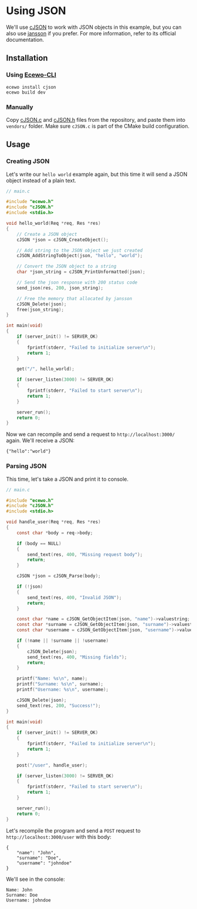 # Using JSON

We'll use [cJSON](https://github.com/DaveGamble/cJSON) to work with JSON objects in this example, but you can also use [jansson](https://github.com/akheron/jansson) if you prefer. For more information, refer to its official documentation.

## Installation

### Using [Ecewo-CLI](https://github.com/savashn/ecewo-cli)

```
ecewo install cjson
ecewo build dev
```

### Manually

Copy [cJSON.c](https://github.com/DaveGamble/cJSON/blob/master/cJSON.c) and [cJSON.h](https://github.com/DaveGamble/cJSON/blob/master/cJSON.h) files from the repository, and paste them into `vendors/` folder. Make sure `cJSON.c` is part of the CMake build configuration.

## Usage

### Creating JSON

Let's write our `hello world` example again, but this time it will send a JSON object instead of a plain text.

```c
// main.c

#include "ecewo.h"
#include "cJSON.h"
#include <stdio.h>

void hello_world(Req *req, Res *res)
{
    // Create a JSON object
    cJSON *json = cJSON_CreateObject();

    // Add string to the JSON object we just created
    cJSON_AddStringToObject(json, "hello", "world");

    // Convert the JSON object to a string
    char *json_string = cJSON_PrintUnformatted(json);

    // Send the json response with 200 status code
    send_json(res, 200, json_string);

    // Free the memory that allocated by jansson
    cJSON_Delete(json);
    free(json_string);
}

int main(void)
{
    if (server_init() != SERVER_OK)
    {
        fprintf(stderr, "Failed to initialize server\n");
        return 1;
    }

    get("/", hello_world);

    if (server_listen(3000) != SERVER_OK)
    {
        fprintf(stderr, "Failed to start server\n");
        return 1;
    }

    server_run();
    return 0;
}
```

Now we can recompile and send a request to `http://localhost:3000/` again. We'll receive a JSON:

```
{"hello":"world"}
```

### Parsing JSON

This time, let's take a JSON and print it to console.

```c
// main.c

#include "ecewo.h"
#include "cJSON.h"
#include <stdio.h>

void handle_user(Req *req, Res *res)
{
    const char *body = req->body;

    if (body == NULL)
    {
        send_text(res, 400, "Missing request body");
        return;
    }

    cJSON *json = cJSON_Parse(body);

    if (!json)
    {
        send_text(res, 400, "Invalid JSON");
        return;
    }

    const char *name = cJSON_GetObjectItem(json, "name")->valuestring;
    const char *surname = cJSON_GetObjectItem(json, "surname")->valuestring;
    const char *username = cJSON_GetObjectItem(json, "username")->valuestring;

    if (!name || !surname || !username)
    {
        cJSON_Delete(json);
        send_text(res, 400, "Missing fields");
        return;
    }

    printf("Name: %s\n", name);
    printf("Surname: %s\n", surname);
    printf("Username: %s\n", username);

    cJSON_Delete(json);
    send_text(res, 200, "Success!");
}

int main(void)
{
    if (server_init() != SERVER_OK)
    {
        fprintf(stderr, "Failed to initialize server\n");
        return 1;
    }

    post("/user", handle_user);

    if (server_listen(3000) != SERVER_OK)
    {
        fprintf(stderr, "Failed to start server\n");
        return 1;
    }

    server_run();
    return 0;
}
```

Let's recompile the program and send a `POST` request to `http://localhost:3000/user` with this body:

```
{
    "name": "John",
    "surname": "Doe",
    "username": "johndoe"
}
```

We'll see in the console:

```
Name: John
Surname: Doe
Username: johndoe
```

